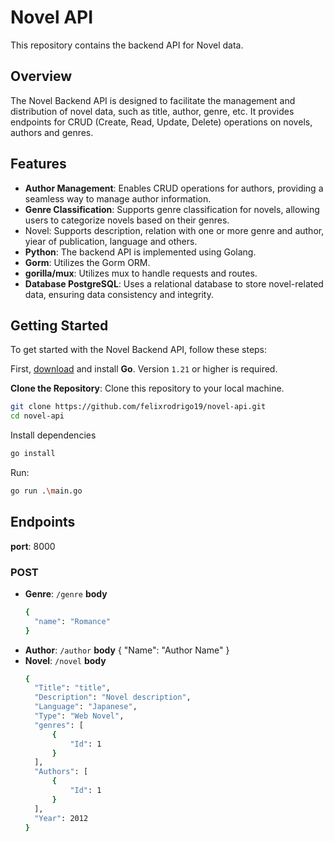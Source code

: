 # Novel API

This repository contains the backend API for Novel data.

## Overview
The Novel Backend API is designed to facilitate the management and distribution of novel data, such as title, author, genre, etc. It provides endpoints for CRUD (Create, Read, Update, Delete) operations on novels, authors and genres.

## Features

- **Author Management**: Enables CRUD operations for authors, providing a seamless way to manage author information.
- **Genre Classification**: Supports genre classification for novels, allowing users to categorize novels based on their genres.
- Novel: Supports description, relation with one or more genre and author, yiear of publication, language and others.
- **Python**: The backend API is implemented using Golang.
- **Gorm**: Utilizes the Gorm ORM.
- **gorilla/mux**: Utilizes mux to handle requests and routes.
- **Database PostgreSQL**: Uses a relational database to store novel-related data, ensuring data consistency and integrity.

## Getting Started
To get started with the Novel Backend API, follow these steps:

First, [download](https://go.dev/dl/) and install **Go**. Version `1.21` or higher is required.

**Clone the Repository**: Clone this repository to your local machine.

```bash
git clone https://github.com/felixrodrigo19/novel-api.git
cd novel-api
```

Install dependencies
```bash
go install
```

Run:
```bash
go run .\main.go
```

## Endpoints

**port**: 8000

### POST

- **Genre**: `/genre`
  **body**
  ```bash
  {
    "name": "Romance"
  }
  ```
- **Author**: `/author`
  **body**
  {
    "Name": "Author Name"
  }
- **Novel**: `/novel`
  **body**
  ```bash
  {
    "Title": "title",
    "Description": "Novel description",
    "Language": "Japanese",
    "Type": "Web Novel",
    "genres": [
        {
            "Id": 1
        }
    ],
    "Authors": [
        {
            "Id": 1
        }
    ],
    "Year": 2012
  }
  ```
